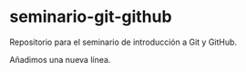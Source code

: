 # seminario-git-github

Repositorio para el seminario de introducción a Git y GitHub.

Añadimos una nueva línea.
